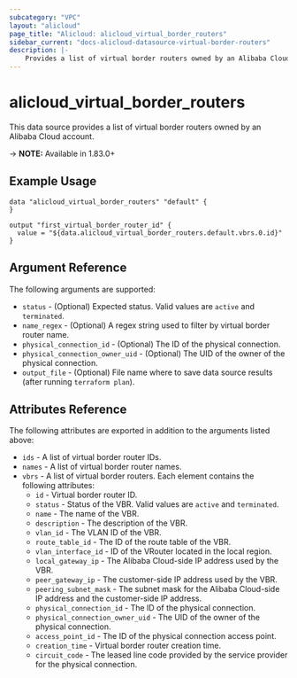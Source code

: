 ```yaml
---
subcategory: "VPC"
layout: "alicloud"
page_title: "Alicloud: alicloud_virtual_border_routers"
sidebar_current: "docs-alicloud-datasource-virtual-border-routers"
description: |-
    Provides a list of virtual border routers owned by an Alibaba Cloud account.
---
```


# alicloud\_virtual_border_routers

This data source provides a list of virtual border routers owned by an Alibaba Cloud account.

-> **NOTE:**  Available in 1.83.0+

## Example Usage

```
data "alicloud_virtual_border_routers" "default" {
}

output "first_virtual_border_router_id" {
  value = "${data.alicloud_virtual_border_routers.default.vbrs.0.id}"
}
```

## Argument Reference

The following arguments are supported:

* `status` - (Optional) Expected status. Valid values are `active` and `terminated`.
* `name_regex` - (Optional) A regex string used to filter by virtual border router name.
* `physical_connection_id` - (Optional) The ID of the physical connection.
* `physical_connection_owner_uid` - (Optional) The UID of the owner of the physical connection.
* `output_file` - (Optional) File name where to save data source results (after running `terraform plan`).

## Attributes Reference

The following attributes are exported in addition to the arguments listed above:

* `ids` - A list of virtual border router IDs.
* `names` - A list of virtual border router names.
* `vbrs` - A list of virtual border routers. Each element contains the following attributes:
  * `id` - Virtual border router ID.
  * `status` - Status of the VBR. Valid values are `active` and `terminated`.
  * `name` - The name of the VBR.
  * `description` - The description of the VBR.
  * `vlan_id` - The VLAN ID of the VBR.
  * `route_table_id` - The ID of the route table of the VBR.
  * `vlan_interface_id` - ID of the VRouter located in the local region.
  * `local_gateway_ip` - The Alibaba Cloud-side IP address used by the VBR.
  * `peer_gateway_ip` - The customer-side IP address used by the VBR.
  * `peering_subnet_mask` - The subnet mask for the Alibaba Cloud-side IP address and the customer-side IP address.
  * `physical_connection_id` - The ID of the physical connection.
  * `physical_connection_owner_uid` - The UID of the owner of the physical connection.
  * `access_point_id` - The ID of the physical connection access point.
  * `creation_time` - Virtual border router creation time.
  * `circuit_code` - The leased line code provided by the service provider for the physical connection.
